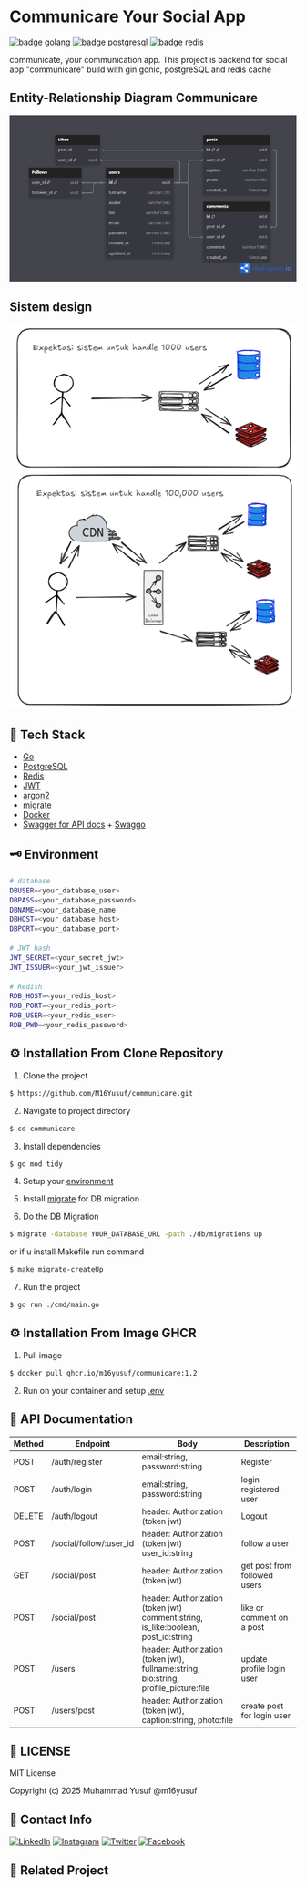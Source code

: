 # Communicare Your Social App

![badge golang](https://img.shields.io/badge/Go-00ADD8?style=for-the-badge&logo=go&logoColor=white)
![badge postgresql](https://img.shields.io/badge/PostgreSQL-316192?style=for-the-badge&logo=postgresql&logoColor=white)
![badge redis](https://img.shields.io/badge/redis-%23DD0031.svg?&style=for-the-badge&logo=redis&logoColor=white)

communicate, your communication app. This project is backend for social app "communicare" build with gin gonic, postgreSQL and redis cache

## Entity-Relationship Diagram Communicare

![erd communicare](/erd-communicare.png)

## Sistem design

![sistem design](/sistem-design.png)

## 🔧 Tech Stack

- [Go](https://go.dev/dl/)
- [PostgreSQL](https://www.postgresql.org/download/)
- [Redis](https://redis.io/docs/latest/operate/oss_and_stack/install/archive/install-redis/install-redis-on-windows/)
- [JWT](https://github.com/golang-jwt/jwt)
- [argon2](https://pkg.go.dev/golang.org/x/crypto/argon2)
- [migrate](https://github.com/golang-migrate/migrate)
- [Docker](https://docs.docker.com/engine/install/ubuntu/#install-using-the-repository)
- [Swagger for API docs](https://swagger.io/) + [Swaggo](https://github.com/swaggo/swag)

## 🗝️ Environment

```bash
# database
DBUSER=<your_database_user>
DBPASS=<your_database_password>
DBNAME=<your_database_name
DBHOST=<your_database_host>
DBPORT=<your_database_port>

# JWT hash
JWT_SECRET=<your_secret_jwt>
JWT_ISSUER=<your_jwt_issuer>

# Redish
RDB_HOST=<your_redis_host>
RDB_PORT=<your_redis_port>
RDB_USER=<your_redis_user>
RDB_PWD=<your_redis_password>
```

## ⚙️ Installation From Clone Repository

1. Clone the project

```sh
$ https://github.com/M16Yusuf/communicare.git
```

2. Navigate to project directory

```sh
$ cd communicare
```

3. Install dependencies

```sh
$ go mod tidy
```

4. Setup your [environment](##-environment)

5. Install [migrate](https://github.com/golang-migrate/migrate/tree/master/cmd/migrate#installation) for DB migration

6. Do the DB Migration

```sh
$ migrate -database YOUR_DATABASE_URL -path ./db/migrations up
```

or if u install Makefile run command

```sh
$ make migrate-createUp
```

7. Run the project

```sh
$ go run ./cmd/main.go
```

## ⚙️ Installation From Image GHCR

1. Pull image

```sh
$ docker pull ghcr.io/m16yusuf/communicare:1.2
```

2. Run on your container and setup [.env](##-environment)

## 🚧 API Documentation

| Method | Endpoint                | Body                                                                                 | Description                  |
| ------ | ----------------------- | ------------------------------------------------------------------------------------ | ---------------------------- |
| POST   | /auth/register          | email:string, password:string                                                        | Register                     |
| POST   | /auth/login             | email:string, password:string                                                        | login registered user        |
| DELETE | /auth/logout            | header: Authorization (token jwt)                                                    | Logout                       |
| POST   | /social/follow/:user_id | header: Authorization (token jwt) user_id:string                                     | follow a user                |
| GET    | /social/post            | header: Authorization (token jwt)                                                    | get post from followed users |
| POST   | /social/post            | header: Authorization (token jwt) comment:string, is_like:boolean, post_id:string    | like or comment on a post    |
| POST   | /users                  | header: Authorization (token jwt), fullname:string, bio:string, profile_picture:file | update profile login user    |
| POST   | /users/post             | header: Authorization (token jwt), caption:string, photo:file                        | create post for login user   |

## 📄 LICENSE

MIT License

Copyright (c) 2025 Muhammad Yusuf @m16yusuf

## 📧 Contact Info

[![LinkedIn](https://img.shields.io/badge/LinkedIn-0077B5?style=for-the-badge&logo=linkedin&logoColor=white)](https://www.linkedin.com/in/m16yusuf/)
[![Instagram](https://img.shields.io/badge/Instagram-E4405F?style=for-the-badge&logo=Instagram&logoColor=white)](https://www.instagram.com/M16Yusuf/)
[![Twitter](https://img.shields.io/badge/Twitter-0077b5?style=for-the-badge&logo=Twitter&logoColor=white)](https://twitter.com/M16Yusuf)
[![Facebook](https://img.shields.io/badge/Facebook-1877F2?style=for-the-badge&logo=facebook&logoColor=white)](https://facebook.com/m16yusuff)

## 🎯 Related Project
